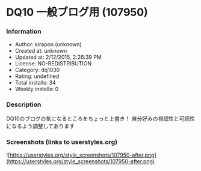 # DQ10 一般ブログ用 (107950)

### Information
- Author: kirapon (unknown)
- Created at: unknown
- Updated at: 2/12/2015, 2:26:39 PM
- License: NO-REDISTRIBUTION
- Category: dq1030
- Rating: undefined
- Total installs: 34
- Weekly installs: 0


### Description
DQ10のブログの気になるところをちょっと上書き！
自分好みの視認性と可読性になるよう調整してあります


### Screenshots (links to userstyles.org)
![https://userstyles.org/style_screenshots/107950-after.png](https://userstyles.org/style_screenshots/107950-after.png)


